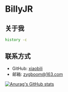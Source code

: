# BillyJR

## 关于我

```bash
history -c
```

## 联系方式

- GitHub: [xiaobili](https://github.com/xiaobili)
- 邮箱: zygboom@163.com


[![Anurag's GitHub stats](https://github-readme-stats.vercel.app/api?username=xiaobili&show_icons=true&theme=radical)](https://github.com/anuraghazra/github-readme-stats)
